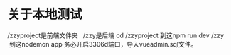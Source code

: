 # 关于本地测试

/zzyproject是前端文件夹   /zzy是后端
cd /zzyproject 到这npm run dev
/zzy  到这nodemon app
务必开启3306d端口，导入vueadmin.sql文件。
